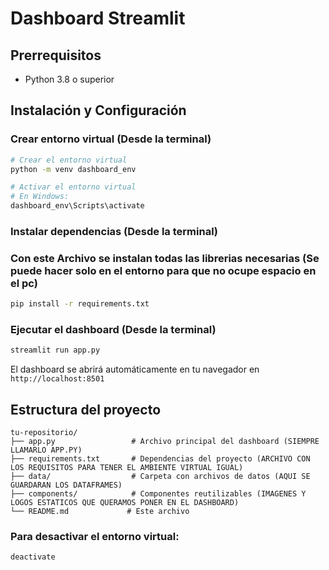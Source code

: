# Dashboard Streamlit

## Prerrequisitos

- Python 3.8 o superior

## Instalación y Configuración


### Crear entorno virtual (Desde la terminal)
```bash
# Crear el entorno virtual
python -m venv dashboard_env

# Activar el entorno virtual
# En Windows:
dashboard_env\Scripts\activate
```

### Instalar dependencias (Desde la terminal)
### Con este Archivo se instalan todas las librerias necesarias (Se puede hacer solo en el entorno para que no ocupe espacio en el pc)
```bash
pip install -r requirements.txt
```

### Ejecutar el dashboard (Desde la terminal)
```bash
streamlit run app.py
```

El dashboard se abrirá automáticamente en tu navegador en `http://localhost:8501`

## Estructura del proyecto

```
tu-repositorio/
├── app.py                 # Archivo principal del dashboard (SIEMPRE LLAMARLO APP.PY)
├── requirements.txt       # Dependencias del proyecto (ARCHIVO CON LOS REQUISITOS PARA TENER EL AMBIENTE VIRTUAL IGUAL)
├── data/                  # Carpeta con archivos de datos (AQUI SE GUARDARAN LOS DATAFRAMES)
├── components/            # Componentes reutilizables (IMAGENES Y LOGOS ESTATICOS QUE QUERAMOS PONER EN EL DASHBOARD)
└── README.md             # Este archivo
```


### Para desactivar el entorno virtual:
```bash
deactivate
```
